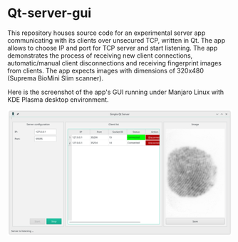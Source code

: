 # Qt-server-gui
This repository houses source code for an experimental server app communicating with its clients over unsecured TCP, written in Qt. The app allows to choose IP and port for TCP server and start listening. The app demonstrates the process of receiving new client connections, automatic/manual client disconnections and receiving fingerprint images from clients. The app expects images with dimensions of 320x480 (Suprema BioMini Slim scanner).

Here is the screenshot of the app's GUI running under Manjaro Linux with KDE Plasma desktop environment.

![server-app-gui](server_app.png)
